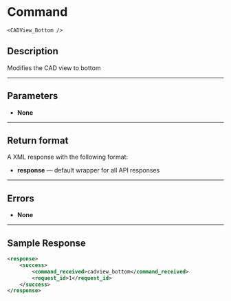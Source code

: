 # Command

    <CADView_Bottom />

## Description

Modifies the CAD view to bottom

***

## Parameters
- **None**

***

## Return format
A XML response with the following format:

- **response** — default wrapper for all API responses

***

## Errors
- **None**

***

## Sample Response
```xml
<response>
	<success>
		<command_received>cadview_bottom</command_received>
		<request_id>1</request_id>
	</success>
</response>
```

